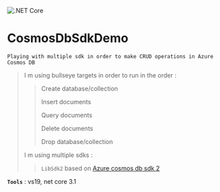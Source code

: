 ![.NET Core](https://github.com/aimenux/CosmosDbSdkDemo/workflows/.NET%20Core/badge.svg)
# CosmosDbSdkDemo
```
Playing with multiple sdk in order to make CRUD operations in Azure Cosmos DB
```

> I m using bullseye targets in order to run in the order :
>>
>> Create database/collection
>>
>> Insert documents
>>
>> Query documents
>>
>> Delete documents
>>
>> Drop database/collection
>>
> I m using multiple sdks :
>>
>> `LibSdk2` based on [Azure cosmos db sdk 2](https://github.com/Azure/azure-cosmos-dotnet-v2)

**`Tools`** : vs19, net core 3.1